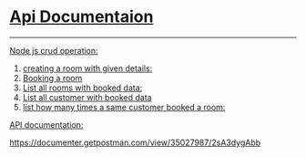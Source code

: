 
<h1><a href="https://documenter.getpostman.com/view/35027987/2sA3dygAbb">Api Documentaion</h1>
<hr/>

Node js crud operation:
1. creating a room with given details:
2. Booking a room
3. List all rooms with booked data:
4. List all customer with booked data
5. list how many times a same customer booked a room:


API documentation:

https://documenter.getpostman.com/view/35027987/2sA3dygAbb
